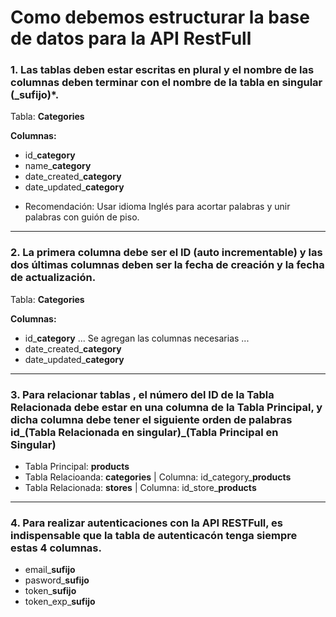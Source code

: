 
# Como debemos estructurar la base de datos para la API RestFull

### 1. Las tablas deben estar escritas en plural y el nombre de las columnas deben terminar con el nombre de la tabla en singular (_sufijo)*.
Tabla: **Categories**

**Columnas:**
* id_**category**
* name_**category**
* date_created_**category**
* date_updated_**category**

- Recomendación: Usar idioma Inglés para acortar palabras y unir palabras con guión de piso.

 --------------------------------------

### 2. La primera columna debe ser el ID (auto incrementable) y las dos últimas columnas deben ser la fecha de creación y la fecha de actualización.
Tabla: **Categories**

**Columnas:**
* id_**category**
... Se agregan las columnas necesarias ...
* date_created_**category**
* date_updated_**category**

--------------------------------------

### 3. Para relacionar tablas , el número del ID de la Tabla Relacionada debe estar en una columna de la Tabla Principal, y dicha columna debe tener el siguiente orden de palabras id_(Tabla Relacionada en singular)_(Tabla Principal en Singular)

- Tabla Principal: **products**
- Tabla Relacioanda: **categories**   | Columna: id_category_**products**
- Tabla Relacionada: **stores**       | Columna: id_store_**products**

--------------------------------------

### 4. Para realizar autenticaciones con la API RESTFull, es indispensable que la tabla de autenticacón tenga siempre estas 4 columnas.

- email_**sufijo**
- pasword_**sufijo**
- token_**sufijo**
- token_exp_**sufijo**

